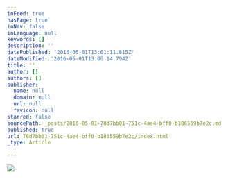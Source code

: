 ```yaml
---
inFeed: true
hasPage: true
inNav: false
inLanguage: null
keywords: []
description: ''
datePublished: '2016-05-01T13:01:11.815Z'
dateModified: '2016-05-01T13:00:14.794Z'
title: ''
author: []
authors: []
publisher:
  name: null
  domain: null
  url: null
  favicon: null
starred: false
sourcePath: _posts/2016-05-01-78d7bb01-751c-4ae4-bff0-b186559b7e2c.md
published: true
url: 78d7bb01-751c-4ae4-bff0-b186559b7e2c/index.html
_type: Article

---
```

![](https://the-grid-user-content.s3-us-west-2.amazonaws.com/3ac2159a-d0f4-4199-8bd0-d67241cf35e0.jpg)